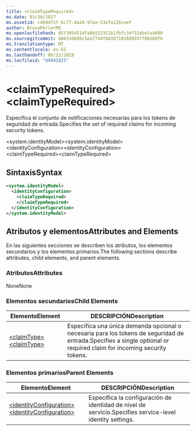 ```yaml
---
title: <claimTypeRequired>
ms.date: 03/30/2017
ms.assetid: c469d71f-6c77-4a24-97aa-53efa126ceef
author: BrucePerlerMS
ms.openlocfilehash: 85f3954514fa8b532311b1fbfc34f32ebefa4099
ms.sourcegitcommit: 68653db98c5ea7744fd438710248935f70020dfb
ms.translationtype: MT
ms.contentlocale: es-ES
ms.lasthandoff: 08/22/2019
ms.locfileid: "69942825"
---
```

# <a name="claimtyperequired"></a><span data-ttu-id="273c0-101">\<claimTypeRequired></span><span class="sxs-lookup"><span data-stu-id="273c0-101">\<claimTypeRequired></span></span>
<span data-ttu-id="273c0-102">Especifica el conjunto de notificaciones necesarias para los tokens de seguridad de entrada.</span><span class="sxs-lookup"><span data-stu-id="273c0-102">Specifies the set of required claims for incoming security tokens.</span></span>  
  
 <span data-ttu-id="273c0-103">\<system.identityModel></span><span class="sxs-lookup"><span data-stu-id="273c0-103">\<system.identityModel></span></span>  
<span data-ttu-id="273c0-104">\<identityConfiguration></span><span class="sxs-lookup"><span data-stu-id="273c0-104">\<identityConfiguration></span></span>  
<span data-ttu-id="273c0-105">\<claimTypeRequired></span><span class="sxs-lookup"><span data-stu-id="273c0-105">\<claimTypeRequired></span></span>  
  
## <a name="syntax"></a><span data-ttu-id="273c0-106">Sintaxis</span><span class="sxs-lookup"><span data-stu-id="273c0-106">Syntax</span></span>  
  
```xml  
<system.identityModel>  
  <identityConfiguration>  
    <claimTypeRequired>  
    </claimTypeRequired>  
  </identityConfiguration>  
</system.identityModel>  
```  
  
## <a name="attributes-and-elements"></a><span data-ttu-id="273c0-107">Atributos y elementos</span><span class="sxs-lookup"><span data-stu-id="273c0-107">Attributes and Elements</span></span>  
 <span data-ttu-id="273c0-108">En las siguientes secciones se describen los atributos, los elementos secundarios y los elementos primarios.</span><span class="sxs-lookup"><span data-stu-id="273c0-108">The following sections describe attributes, child elements, and parent elements.</span></span>  
  
### <a name="attributes"></a><span data-ttu-id="273c0-109">Atributos</span><span class="sxs-lookup"><span data-stu-id="273c0-109">Attributes</span></span>  
 <span data-ttu-id="273c0-110">None</span><span class="sxs-lookup"><span data-stu-id="273c0-110">None</span></span>  
  
### <a name="child-elements"></a><span data-ttu-id="273c0-111">Elementos secundarios</span><span class="sxs-lookup"><span data-stu-id="273c0-111">Child Elements</span></span>  
  
|<span data-ttu-id="273c0-112">Elemento</span><span class="sxs-lookup"><span data-stu-id="273c0-112">Element</span></span>|<span data-ttu-id="273c0-113">DESCRIPCIÓN</span><span class="sxs-lookup"><span data-stu-id="273c0-113">Description</span></span>|  
|-------------|-----------------|  
|[<span data-ttu-id="273c0-114">\<claimType></span><span class="sxs-lookup"><span data-stu-id="273c0-114">\<claimType></span></span>](claimtype.md)|<span data-ttu-id="273c0-115">Especifica una única demanda opcional o necesaria para los tokens de seguridad de entrada.</span><span class="sxs-lookup"><span data-stu-id="273c0-115">Specifies a single optional or required claim for incoming security tokens.</span></span>|  
  
### <a name="parent-elements"></a><span data-ttu-id="273c0-116">Elementos primarios</span><span class="sxs-lookup"><span data-stu-id="273c0-116">Parent Elements</span></span>  
  
|<span data-ttu-id="273c0-117">Elemento</span><span class="sxs-lookup"><span data-stu-id="273c0-117">Element</span></span>|<span data-ttu-id="273c0-118">DESCRIPCIÓN</span><span class="sxs-lookup"><span data-stu-id="273c0-118">Description</span></span>|  
|-------------|-----------------|  
|[<span data-ttu-id="273c0-119">\<identityConfiguration></span><span class="sxs-lookup"><span data-stu-id="273c0-119">\<identityConfiguration></span></span>](identityconfiguration.md)|<span data-ttu-id="273c0-120">Especifica la configuración de identidad de nivel de servicio.</span><span class="sxs-lookup"><span data-stu-id="273c0-120">Specifies service-level identity settings.</span></span>|
